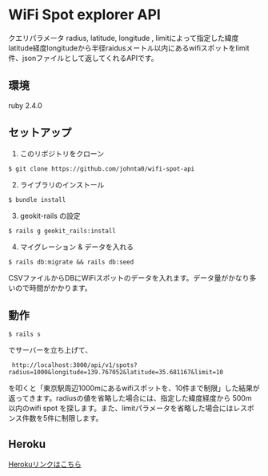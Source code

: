 # WiFi Spot explorer API

クエリパラメータ radius, latitude, longitude , limitによって指定した緯度latitude経度longitudeから半径raidusメートル以内にあるwifiスポットをlimit件、jsonファイルとして返してくれるAPIです。

## 環境
ruby 2.4.0

## セットアップ
1. このリポジトリをクローン

  ```
  $ git clone https://github.com/johnta0/wifi-spot-api
  ```

2. ライブラリのインストール

  ```
  $ bundle install
  ```
3. geokit-rails の設定

  ```
  $ rails g geokit_rails:install
  ```

4. マイグレーション & データを入れる
  ```
  $ rails db:migrate && rails db:seed
  ```
CSVファイルからDBにWiFiスポットのデータを入れます。データ量がかなり多いので時間がかかります。

## 動作
  ```
  $ rails s
  ```
  でサーバーを立ち上げて、
  ```
   http://localhost:3000/api/v1/spots?radius=1000&longitude=139.767052&latitude=35.681167&limit=10
  ```
  を叩くと「東京駅周辺1000mにあるwifiスポットを、10件まで制限」した結果が返ってきます。radiusの値を省略した場合には、指定した緯度経度から 500m 以内のwifi spot を探します。また、limitパラメータを省略した場合にはレスポンス件数を5件に制限します。

## Heroku
[Herokuリンクはこちら]()
